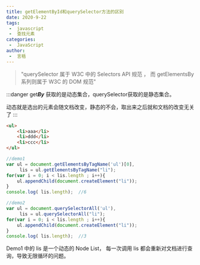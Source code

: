 ```yaml
---
title: getElementById和querySelector方法的区别
date: 2020-9-22
tags:
 -  javascript
 -  查找元素
categories:
 -  JavaScript
author:
 -  言梧
---
```


> "querySelector 属于 W3C 中的 Selectors API 规范 ，
而 getElementsBy 系列则属于 W3C 的 DOM 规范"

:::danger
get***By*** 获取的是动态集合，querySelector获取的是静态集合。

动态就是选出的元素会随文档改变，静态的不会，取出来之后就和文档的改变无关了
:::


```html
<ul>
    <li>aaa</li>
    <li>ddd</li>
    <li>ccc</li>
</ul>
 ```
 ```js
//demo1
var ul = document.getElementsByTagName('ul')[0],
      lis = ul.getElementsByTagName("li");
for(var i = 0; i < lis.length ; i++){
     ul.appendChild(document.createElement("li"));
}
console.log( lis.length);  //6
 
//demo2
var ul = document.querySelectorAll('ul'),
      lis = ul.querySelectorAll("li");
for(var i = 0; i < lis.length ; i++){
     ul.appendChild(document.createElement("li"));
}
console.log( lis.length);  //3
```
Demo1 中的 lis 是一个动态的 Node List， 每一次调用 lis 都会重新对文档进行查询，导致无限循环的问题。





